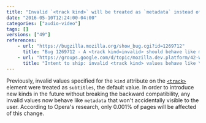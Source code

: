 ```yaml
---
title: "Invalid `<track kind>` will be treated as `metadata` instead of `subtitles`"
date: "2016-05-10T12:24:00-04:00"
categories: ["audio-video"]
tags: []
versions: ["49"]
references:
    - url: "https://bugzilla.mozilla.org/show_bug.cgi?id=1269712"
      title: "Bug 1269712 - A <track kind=invalid> should behave like metadata, not subtitles"
    - url: "https://groups.google.com/d/topic/mozilla.dev.platform/42-W463M4Ig/discussion"
      title: "Intent to ship: invalid <track kind> values behave like \"metadata\", not \"subtitles\""
---
```

Previously, invalid values specified for the `kind` attribute on the [`<track>`](https://developer.mozilla.org/en-US/docs/Web/HTML/Element/track) element were treated as `subtitles`, the default value. In order to introduce new kinds in the future without breaking the backward compatibility, any invalid values now behave like `metadata` that won't accidentally visible to the user. According to Opera's research, only 0.001% of pages will be affected of this change.

